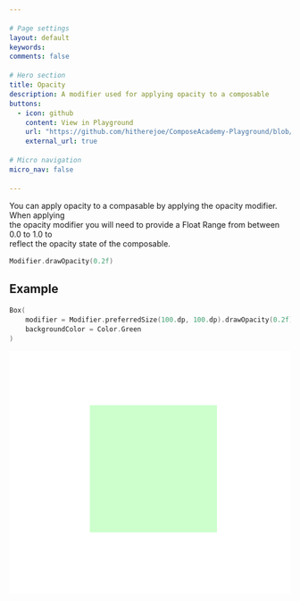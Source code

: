 ```yaml
---

# Page settings
layout: default
keywords:
comments: false

# Hero section
title: Opacity
description: A modifier used for applying opacity to a composable
buttons:
  - icon: github
    content: View in Playground
    url: "https://github.com/hitherejoe/ComposeAcademy-Playground/blob/master/app/src/main/java/co/joebirch/composeplayground/core/opacity.kt"
    external_url: true

# Micro navigation
micro_nav: false

---
```


You can apply opacity to a compasable by applying the opacity modifier. When applying  
the opacity modifier you will need to provide a Float Range from between 0.0 to 1.0 to  
reflect the opacity state of the composable.

```kotlin
Modifier.drawOpacity(0.2f)
```

## Example

```kotlin
Box(
    modifier = Modifier.preferredSize(100.dp, 100.dp).drawOpacity(0.2f),
    backgroundColor = Color.Green
)
```

![Opacity](/academy/core/media/opacity.png)
